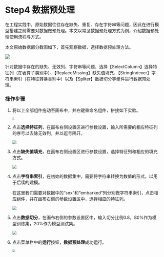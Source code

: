 # Step4 数据预处理

在工程实践中，原始数据往往存在缺失、重复、存在字符串等问题，因此在进行模型搭建之前需要对数据做预处理。本文以常见数据预处理方式为例，介绍数据预处理使用流程与方式。

   本文原始数据部分截图如下，首先观察数据，选择数据预处理方法。


   ![](https://main.qcloudimg.com/raw/50bebf86bf3b351f71221ce2fa247d93.png)

  针对数据中存在的缺失、无效列、字符串等问题，选择【SelectColumn】选择特征列（在表算子类别中）、【ReplaceMissing】缺失值填充、【StringIndexer】字符串索引（在特征转换类别中）以及【Spliter】数据切分等组件进行数据预处理。

### 操作步骤

1. 将以上全部组件拖动至画布中，并右键重命名组件，拼接如下实验。

   <img src="https://main.qcloudimg.com/raw/f100d6543aa231bb5da62b50a7b41366.png" style="zoom:40%">

2. 点击**选择特征列**，在画布右侧设置区进行参数设置，输入所需要的相应特征列的序号以去除无效列，并以逗号隔开。

   <img src="https://main.qcloudimg.com/raw/4429ade4a6843ebb34ca4286958b0039.png" style="zoom:80%">
   
3. 点击**缺失值填充**，在画布右侧设置区进行参数设置，选择特征列和相应的填充方式。

   <img src="https://main.qcloudimg.com/raw/40399f8f56088e9a968fc4cb268ecaa5.png" style="zoom:80%">
   
4. 点击**字符串索引**，在初始的数据集中，需要将字符串转换为数值的形式，以用于后续的建模。 

   在这里我们需要对数据中的“sex”和“embarked”列分别做字符串索引，点击相应组件，并在画布右侧的参数设置区中，选择相应的特征列。    

   <img src="https://main.qcloudimg.com/raw/b2d22cb9ed2ef0bc0be498808315bb19.png" style="zoom:80%">

5. 点击**数据切分**，在画布右侧的参数设置区中，输入切分比例0.8，80%作为模型训练集，20%作为模型测试集。
  
   <img src="https://main.qcloudimg.com/raw/743ecbe48bea6e31b91b8ee29a643680.png" style="zoom:80%">
   
6. 点击菜单栏中的**运行**按钮，**数据预处理**成功运行。
  
   <img src="https://main.qcloudimg.com/raw/4282b404767526d677f9968e8676d939.png" style="zoom:60%">   


